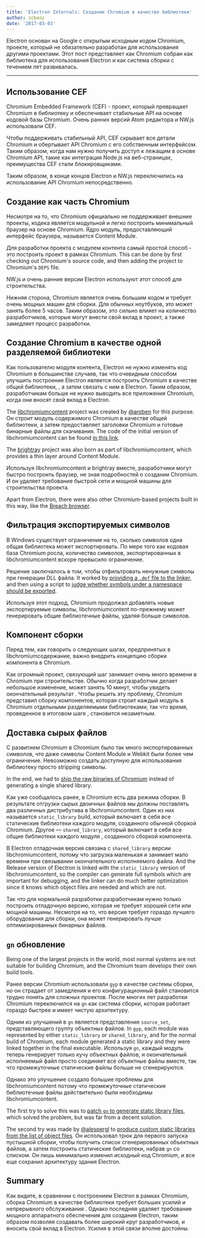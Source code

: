 ```yaml
---
title: 'Electron Internals: Создание Chromium в качестве библиотеки'
author: zcbenz
date: '2017-03-03'
---
```


Electron основан на Google с открытым исходным кодом Chromium, проекте, который не обязательно разработан для использования другими проектами. Этот пост представляет как Chromium собран как библиотека для использования Electron и как система сборки с течением лет развивалась.

---

## Использование CEF

Chromium Embedded Framework (CEF) - проект, который превращает Chromium в библиотеку и обеспечивает стабильные API на основе кодовой базы Chromium. Очень ранних версий Atom редактора и NW.js использовали CEF.

Чтобы поддерживать стабильный API, CEF скрывает все детали Chromium и обертывает API Chromium с его собственным интерфейсом. Таким образом, когда нам нужно получить доступ к лежащим в основе Chromium API, такие как интеграция Node.js на веб-страницах, преимущества CEF стали блокировщиками.

Таким образом, в конце концов Electron и NW.js переключились на использование API Chromium непосредственно.

## Создание как часть Chromium

Несмотря на то, что Chromium официально не поддерживает внешние проекты, кодека является модульной и легко построить минимальный браузер на основе Chromium. Ядро модуль, предоставляющий интерфейс браузера, называется Content Module.

Для разработки проекта с модулем контента самый простой способ - это построить проект в рамках Chromium. This can be done by first checking out Chromium's source code, and then adding the project to Chromium's `DEPS` file.

NW.js и очень ранние версии Electron используют этот способ для строительства.

Нижняя сторона, Chromium является очень большим кодом и требует очень мощных машин для сборки. Для обычных ноутбуков, это может занять более 5 часов. Таким образом, это сильно влияет на количество разработчиков, которые могут внести свой вклад в проект, а также замедляет процесс разработки.

## Создание Chromium в качестве одной разделяемой библиотеки

Как пользователю модуля контента, Electron не нужно изменять код Chromium в большинстве случаев, так что очевидным способом улучшить построение Electron является построить Chromium в качестве общей библиотеки, , а затем связать с ним в Electron. Таким образом, разработчикам больше не нужно выводить все приложения Chromium, когда они вносят свой вклад в Electron.

The [libchromiumcontent][] project was created by [@aroben](https://github.com/aroben) for this purpose. Он строит модуль содержимого Chromium в качестве общей библиотеки, а затем предоставляет заголовки Chromium и готовые бинарные файлы для скачивания. The code of the initial version of libchromiumcontent can be found [in this link][libcc-classic].

The [brightray][] project was also born as part of libchromiumcontent, which provides a thin layer around Content Module.

Используя libchromiumcontent и brightray вместе, разработчики могут быстро построить браузер, не зная подробностей о создании Chromium. И он удаляет требование быстрой сети и мощной машины для строительства проекта.

Apart from Electron, there were also other Chromium-based projects built in this way, like the [Breach browser][breach].

## Фильтрация экспортируемых символов

В Windows существует ограничение на то, сколько символов одна общая библиотека может экспортировать. По мере того как кодовая база Chromium росла, количество символов, экспортированных в libchromiumcontent вскоре превысило ограничение.

Решение заключалось в том, чтобы отфильтровать ненужные символы при генерации DLL файла. It worked by [providing a `.def` file to the linker][libcc-def], and then using a script to [judge whether symbols under a namespace should be exported][libcc-filter].

Используя этот подход, Chromium продолжал добавлять новые экспортируемые символы, libchromiumcontent по-прежнему может генерировать общие библиотечные файлы, удаляя больше символов.

## Компонент сборки

Перед тем, как говорить о следующих шагах, предпринятых в libchromiumсодержание, важно внедрить концепцию сборки компонента в Chromium.

Как огромный проект, связующий шаг занимает очень много времени в Chromium при строительстве. Обычно когда разработчик делает небольшое изменение, может занять 10 минут, чтобы увидеть окончательный результат . Чтобы решить эту проблему, Chromium представил сборку компонентов, которая строит каждый модуль в Chromium отдельными разделяемыми библиотеками, так что время, проведенное в итоговом шаге , становится незаметным.

## Доставка сырых файлов

С развитием Chromium в Chromium было так много экспортированных символов, что даже символы Content Module и Webkit были более чем ограничение. Невозможно создать доступную для использования библиотеку просто stripping символы.

In the end, we had to [ship the raw binaries of Chromium][libcc-gyp] instead of generating a single shared library.

Как уже сообщалось ранее, в Chromium есть два режима сборки. В результате отгрузки сырых двоичных файлов мы должны поставлять два различных дистрибутива в libchromiumcontent. Один из них называется `static_library` build, который включает в себя все статические библиотеки каждого модуля, созданного обычной сборкой Chromium. Другое — `shared_library`, который включает в себя все общие библиотеки каждого модуля , созданного сборкой компонента.

В Electron отладочная версия связана с `shared_library` версии libchromiumcontent, потому что загрузка маленькая и занимает мало времени при связывании окончательного исполняемого файла. And the Release version of Electron is linked with the `static_library` version of libchromiumcontent, so the compiler can generate full symbols which are important for debugging, and the linker can do much better optimization since it knows which object files are needed and which are not.

Так что для нормальной разработки разработчикам нужно только построить отладочную версию, которая не требует хорошей сети или мощной машины. Несмотря на то, что версия требует гораздо лучшего оборудования для сборки, она может генерировать лучше оптимизированных бинарных файлов.

## `gn` обновление

Being one of the largest projects in the world, most normal systems are not suitable for building Chromium, and the Chromium team develops their own build tools.

Ранее версии Chromium использовали `gyp` в качестве системы сборки, но он страдает от замедления и его конфигурационный файл становится трудно понять для сложных проектов. После многих лет разработки Chromium переключился на `gn` как система сборки, которая работает гораздо быстрее и имеет чистую архитектуру.

Одним из улучшений в `gn` является представление `source_set`, представляющего группу объектных файлов. In `gyp`, each module was represented by either `static_library` or `shared_library`, and for the normal build of Chromium, each module generated a static library and they were linked together in the final executable. Используя `gn`, каждый модуль теперь генерирует только кучу объектных файлов, и окончательный исполняемый файл просто соединяет все объектные файлы вместе, так что промежуточные статические файлы больше не сгенерируются.

Однако это улучшение создало большие проблемы для libchromiumcontent потому что промежуточные статические библиотечные файлы действительно были необходимы libchromiumcontent.

The first try to solve this was to [patch `gn` to generate static library files][libcc-gn-hack], which solved the problem, but was far from a decent solution.

The second try was made by [@alespergl](https://github.com/alespergl) to [produce custom static libraries from the list of object files][libcc-gn]. Он использовал трюк для первого запуска пустышной сборки, чтобы получить список сгенерированных объектных файлов, а затем построить статические библиотеки, набрав `gn` со списком. Он лишь минимально изменил исходный код Chromium, и все еще сохранил архитектуру здания Electron.

## Summary

Как видите, в сравнении с построением Electron в рамках Chromium, сборка Chromium в качестве библиотеки требует больших усилий и непрерывного обслуживания . Однако последняя удаляет требование мощного аппаратного обеспечения для создания Electron, таким образом позволяя создавать более широкий круг разработчиков, и вносить свой вклад в Electron. Усилия в этой связи вполне достойны.

[libchromiumcontent]: https://github.com/electron/libchromiumcontent
[brightray]: https://github.com/electron/brightray
[breach]: https://www.quora.com/Is-Breach-Browser-still-in-development
[libcc-classic]: https://github.com/electron/libchromiumcontent/tree/873daa8c57efa053d48aa378ac296b0a1206822c
[libcc-def]: https://github.com/electron/libchromiumcontent/pull/11/commits/85ca0f60208eef2c5013a29bb4cf3d21feb5030b
[libcc-filter]: https://github.com/electron/libchromiumcontent/pull/47/commits/d2fed090e47392254f2981a56fe4208938e538cd
[libcc-gyp]: https://github.com/electron/libchromiumcontent/pull/98
[libcc-gn-hack]: https://github.com/electron/libchromiumcontent/pull/239
[libcc-gn]: https://github.com/electron/libchromiumcontent/pull/249

